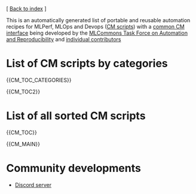 [ [Back to index](README.md) ]

<!--
This file is generated automatically - don't edit!
-->

This is an automatically generated list of portable and reusable automation recipes 
for MLPerf, MLOps and Devops ([CM scripts](https://github.com/mlcommons/ck/tree/master/cm-mlops/script)) 
with a [common CM interface](https://github.com/mlcommons/ck) 
being developed by the [MLCommons Task Force on Automation and Reproducibility](../../../docs/taskforce.md)
and [individual contributors](../CONTRIBUTING.md)



# List of CM scripts by categories

{{CM_TOC_CATEGORIES}}

{{CM_TOC2}}

# List of all sorted CM scripts 

{{CM_TOC}}


{{CM_MAIN}}

# Community developments

* [Discord server](https://discord.gg/JjWNWXKxwT)
